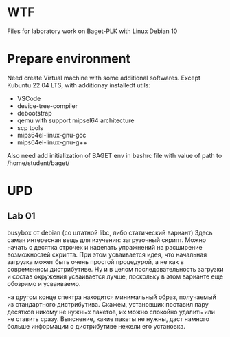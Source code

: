 # WTF

Files for laboratory work on Baget-PLK with Linux Debian 10

# Prepare environment

Need create Virtual machine with some additional softwares. Except Kubuntu 22.04 LTS, with additionay installedt utils:

* VSCode
* device-tree-compiler
* debootstrap
* qemu with support mipsel64 architecture
* scp tools
* mips64el-linux-gnu-gcc
* mips64el-linux-gnu-g++

Also need add initialization of BAGET env in bashrc file with value of path to /home/student/baget/

# UPD

## Lab 01

busybox от debian (со штатной libc, либо статический вариант)
Здесь самая интересная вещь для изучения: загрузочный скрипт. Можно начать с десятка строчек и наделать упражнений на расширение возможностей скрипта. При этом усваивается идея, что начальная загрузка может быть очень простой процедурой, а не как в современном дистрибутиве. Ну и в целом последовательность загрузки и состав окружения усваивается лучше, поскольку в этом варианте еще обозримо и усваиваемо.


на другом конце спектра находится минимальный образ, получаемый из стандартного дистрибутива. Скажем, установщик поставил пару десятков никому не нужных пакетов, их можно спокойно удалить или не ставить сразу. Выяснение, какие пакеты не нужны, даст намного больше информации о дистрибутиве нежели его установка.
